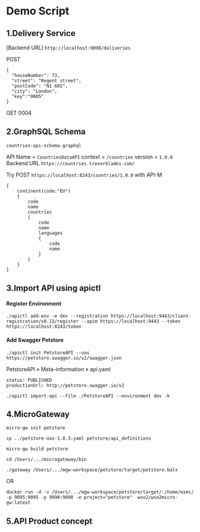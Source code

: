 # Demo Script

## 1.Delivery Service ##

[Backend URL] 
`http://localhost:9098/deliveries`

POST
```
{
  "houseNumber": 73,
  "street": "Regent street",
  "postCode": "N1 6DS",
  "city": "London",
  "key":"0005"
}
```
GET 0004

## 2.GraphSQL Schema ##
`countries-api-schema.graphql`

API Name = `CountriesDataAPI`
context = `/countries`
version = `1.0.0`
Backend URL `https://countries.trevorblades.com/`

Try POST `https://localhost:8243/countries/1.0.0` with API-M

```
{
    continent(code:"EU")
    {
        code 
        name 
        countries
        {
            code 
            name
            languages
            {
                code
                name
            }
        }
    }
}
```


## 3.Import API using apictl ##

#### Register Environment ####
`./apictl add-env -e dev --registration https://localhost:9443/client-registration/v0.15/register --apim https://localhost:9443 --token https://localhost:8243/token`

#### Add Swagger Petstore ####
`./apictl init PetstoreAPI --oas https://petstore.swagger.io/v2/swagger.json`

PetstoreAPI » Meta-information » api.yaml
```
status: PUBLISHED
productionUrl: http://petstore.swagger.io/v2
```

`./apictl import-api --file ./PetstoreAPI --environment dev -k`

## 4.MicroGateway ##
`micro-gw init petstore`

`cp ../petstore-oas-1.0.3.yaml petstore/api_definitions`

`micro-gw build petstore`

`cd /Users/.../microgateway/bin`

`./gateway /Users/.../mgw-workspace/petstore/target/petstore.balx`

OR

`docker run -d -v /Users/.../mgw-workspace/petstore/target/:/home/exec/ -p 9095:9095 -p 9090:9090 -e project="petstore"  wso2/wso2micro-gw:latest`

## 5.API Product concept ##